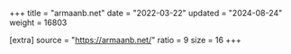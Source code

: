 +++
title = "armaanb.net"
date = "2022-03-22"
updated = "2024-08-24"
weight = 16803

[extra]
source = "https://armaanb.net/"
ratio = 9
size = 16
+++
